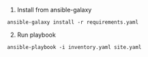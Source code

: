 1. Install from ansible-galaxy
```
ansible-galaxy install -r requirements.yaml
```
2. Run playbook
```
ansible-playbook -i inventory.yaml site.yaml
```